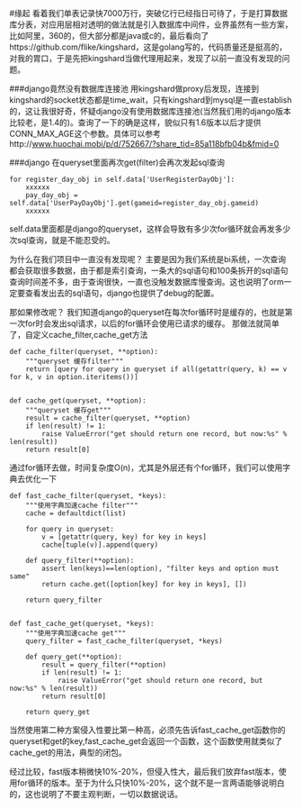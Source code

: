 #缘起
看着我们单表记录快7000万行，突破亿行已经指日可待了，于是打算数据库分表，对应用层相对透明的做法就是引入数据库中间件，业界虽然有一些方案，比如阿里，360的，但大部分都是java或c的，最后看向了https://github.com/flike/kingshard，这是golang写的，代码质量还是挺高的，对我的胃口，于是先把kingshard当做代理用起来，发现了以前一直没有发现的问题。

###django竟然没有数据库连接池
用kingshard做proxy后发现，连接到kingshard的socket状态都是time_wait，只有kingshard到mysql是一直establish的，这让我很好奇，怀疑django没有使用数据库连接池(当然我们用的django版本比较老，是1.4的)。查询了一下的确是这样，貌似只有1.6版本以后才提供CONN_MAX_AGE这个参数。具体可以参考http://www.huochai.mobi/p/d/752667/?share_tid=85a118bfb04b&fmid=0

###django 在queryset里面再次get(filter)会再次发起sql查询
```
for register_day_obj in self.data['UserRegisterDayObj']:
    xxxxxx
    pay_day_obj = self.data['UserPayDayObj'].get(gameid=register_day_obj.gameid)
    xxxxxx
```
self.data里面都是django的queryset，这样会导致有多少次for循环就会再发多少次sql查询，就是不能忍受的。

为什么在我们项目中一直没有发现呢？ 主要是因为我们系统是bi系统，一次查询都会获取很多数据，由于都是索引查询，一条大的sql语句和100条拆开的sql语句查询时间差不多，由于查询很快，一直也没触发数据库慢查询。这也说明了orm一定要查看发出去的sql语句，django也提供了debug的配置。

那如果修改呢？ 我们知道django的queryset在每次for循环时是缓存的，也就是第一次for时会发出sql请求，以后的for循环会使用已请求的缓存。
那做法就简单了，自定义cache_filter,cache_get方法
```
def cache_filter(queryset, **option):
    """queryset 缓存filter"""
    return [query for query in queryset if all(getattr(query, k) == v for k, v in option.iteritems())]


def cache_get(queryset, **option):
    """queryset 缓存get"""
    result = cache_filter(queryset, **option)
    if len(result) != 1:
        raise ValueError("get should return one record, but now:%s" % len(result))
    return result[0]
```
通过for循环去做，时间复杂度O(n)，尤其是外层还有个for循环，我们可以使用字典去优化一下
```
def fast_cache_filter(queryset, *keys):
    """使用字典加速cache filter"""
    cache = defaultdict(list)

    for query in queryset:
        v = [getattr(query, key) for key in keys]
        cache[tuple(v)].append(query)

    def query_filter(**option):
        assert len(keys)==len(option), "filter keys and option must same"
        return cache.get([option[key] for key in keys], [])

    return query_filter


def fast_cache_get(queryset, *keys):
    """使用字典加速cache get"""
    query_filter = fast_cache_filter(queryset, *keys)

    def query_get(**option):
        result = query_filter(**option)
        if len(result) != 1:
            raise ValueError("get should return one record, but now:%s" % len(result))
        return result[0]

    return query_get
```
当然使用第二种方案侵入性要比第一种高，必须先告诉fast_cache_get函数你的queryset和get的key,fast_cache_get会返回一个函数，这个函数使用就类似了cache_get的用法，典型的闭包。

经过比较，fast版本稍微快10%-20%，但侵入性大，最后我们放弃fast版本，使用for循环的版本。至于为什么只快10%-20%，这个就不是一言两语能够说明白的，这也说明了不要主观判断，一切以数据说话。
